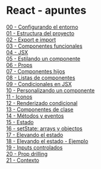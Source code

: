 # React - apuntes

[00 - Configurando el entorno](https://github.com/ada7matm/react-apuntes/blob/master/apuntes/00%20-%20Configurando%20el%20entorno.md) <br />
[01 - Estructura del proyecto](https://github.com/ada7matm/react-apuntes/blob/master/apuntes/01%20-%20Estructura%20del%20proyecto.md) <br />
[02 - Export e import](https://github.com/ada7matm/react-apuntes/blob/master/apuntes/02%20-%20Export%20e%20import.md) <br />
[03 - Componentes funcionales](https://github.com/ada7matm/react-apuntes/blob/master/apuntes/03%20-%20Componentes%20funcionales.md) <br />
[04 - JSX](https://github.com/ada7matm/react-apuntes/blob/master/apuntes/04%20-%20JSX.md) <br />
[05 - Estilando un componente](https://github.com/ada7matm/react-apuntes/blob/master/apuntes/05%20-%20Estilando%20un%20componente.md) <br />
[06 - Props](https://github.com/ada7matm/react-apuntes/blob/master/apuntes/06%20-%20Props.md)<br />
[07 - Componentes hijos](https://github.com/ada7matm/react-apuntes/blob/master/apuntes/07%20-%20Componentes%20hijos.md)<br />
[08 - Listas de componentes](https://github.com/ada7matm/react-apuntes/blob/master/apuntes/08%20-%20Lista%20de%20componentes.md)<br />
[09 - Condicionales en JSX](https://github.com/ada7matm/react-apuntes/blob/master/apuntes/09%20-%20Condicionales%20en%20JSX.md)<br />
[10 - Personalizando un componente](https://github.com/ada7matm/react-apuntes/blob/master/apuntes/10%20-%20Personalizando%20un%20componente.md)<br />
[11 - Iconos](https://github.com/ada7matm/react-apuntes/blob/master/apuntes/11%20-%20Iconos.md)<br />
[12 - Renderizado condicional](https://github.com/ada7matm/react-apuntes/blob/master/apuntes/12%20-%20Renderizado%20condicional.md)<br />
[13 - Componentes de clase](https://github.com/ada7matm/react-apuntes/blob/master/apuntes/13%20-%20Componentes%20de%20clase.md)<br />
[14 - Métodos y eventos](https://github.com/ada7matm/react-apuntes/blob/master/apuntes/13%20-%20Componentes%20de%20clase.md)<br />
[15 - Estado](https://github.com/ada7matm/react-apuntes/blob/master/apuntes/15%20-%20Estado.md)<br />
[16 - setState: arrays y objectos](https://github.com/ada7matm/react-apuntes/blob/master/apuntes/16%20-%20setState:%20arrays%20y%20objectos.md)<br />
[17 - Elevando el estado](https://github.com/ada7matm/react-apuntes/blob/master/apuntes/17%20-%20Elevando%20el%20estado.md)<br />
[18 - Elevando el estado - Ejemplo](https://github.com/ada7matm/react-apuntes/blob/master/apuntes/18%20-%20Elevando%20el%20estado%20-%20Ejemplo.md)<br />
[19 - Inputs controlados](https://github.com/ada7matm/react-apuntes/blob/master/apuntes/19%20-%20Inputs%20controlados.md)<br />
[20 - Prop drilling](https://github.com/ada7matm/react-apuntes/blob/master/apuntes/20%20-%20Prop%20drilling.md)<br />
[21 - Contexto](https://github.com/ada7matm/react-apuntes/blob/master/apuntes/21%20-%20Contexto.md)<br />
